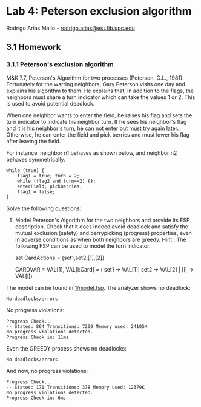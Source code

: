 # Lab 4: Peterson exclusion algorithm

Rodrigo Arias Mallo - <rodrigo.arias@est.fib.upc.edu>

## 3.1 Homework

### 3.1.1 Peterson's exclusion algorithm

M&K 7.7, Peterson's Algorithm for two processes (Peterson, G.L., 1981).  
Fortunately for the warring neighbors, Gary Peterson visits one day and explains 
his algorithm to them. He explains that, in addition to the flags, the neighbors 
must share a turn indicator which can take the values 1 or 2. This is used to 
avoid potential deadlock.

When one neighbor wants to enter the field, he raises his flag and sets the turn 
indicator to indicate his neighbor turn. If he sees his neighbor's flag and it 
is his neighbor's turn, he can not enter but must try again later. Otherwise, he 
can enter the field and pick berries and must lower his flag after leaving the 
field.

For instance, neighbor n1 behaves as shown below, and neighbor n2 behaves 
symmetrically.

	while (true) {
		flag1 = true; turn = 2;
		while (flag2 and turn==2) {};
		enterField; pickBerries;
		flag1 = false;
	}

Solve the following questions:

1. Model Peterson's Algorithm for the two neighbors and provide its FSP 
   description. Check that it does indeed avoid deadlock and satisfy the mutual 
   exclusion (safety) and berrypicking (progress) properties, even in adverse 
   conditions as when both neighbors are greedy.
   Hint : The following FSP can be used to model the turn indicator.


	set CardActions = {set1,set2,[1],[2]}

	CARDVAR = VAL[1],
	VAL[i:Card] = ( set1 -> VAL[1]| set2 -> VAL[2] | [i] -> VAL[i]).

The model can be found in [1/model.fsp](1/model.fsp). The analyzer shows no deadlock:

	No deadlocks/errors

No progress violations:

	Progress Check...
	-- States: 864 Transitions: 7200 Memory used: 24105K
	No progress violations detected.
	Progress Check in: 11ms

Even the GREEDY process shows no deadlocks:

	No deadlocks/errors

And now, no progress violations:

	Progress Check...
	-- States: 171 Transitions: 378 Memory used: 12379K
	No progress violations detected.
	Progress Check in: 6ms

